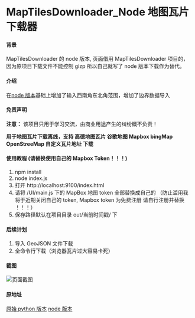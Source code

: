 <!--
 * @Author: SunnyTaner
 * @Date: 2024-09-12 11:14:19
 * @LastEditors: SunnyTaner
 * @LastEditTime: 2024-09-23 17:56:03
 * @Description:
-->

# MapTilesDownloader_Node 地图瓦片下载器

#### 背景

MapTilesDownloader 的 node 版本, 页面借用 MapTilesDownloader 项目的，因为原项目下载文件不能控制 gizp 所以自己就写了 node 版本下载作为替代。

#### 介绍

在[node 版本](https://gitee.com/houlaidelu/map-tiles-downloader_node)基础上增加了输入西南角东北角范围，增加了边界数据导入

#### 免责声明

**注意：** 该项目只用于学习交流，由商业用途产生的纠纷概不负责！

**用于地图瓦片下载离线，支持 高德地图瓦片 谷歌地图 Mapbox bingMap OpenStreeMap 自定义瓦片地址 下载**

#### 使用教程 (请替换使用自己的 Mapbox Token！！！)

1.  npm install
2.  node index.js
3.  打开 http://localhost:9100/index.html
4.  请将 /UI/main.js 下的 MapBox 地图 token 全部替换成自己的 （防止滥用我将于近期关闭自己的 token, Mapbox token 为免费注册 请自行注册并替换 ！！！）
5.  保存路径默认在项目目录 out/当前时间戳/ 下

#### 后续计划

1. 导入 GeoJSON 文件下载
2. 全命令行下载（浏览器瓦片过大容易卡死）

#### 截图

![页面截图](https://foruda.gitee.com/images/1666339299101837814/2cf41a75_2258377.png "企业微信截图_16663392713916.png")

#### 原地址

[原始 python 版本](https://github.com/AliFlux/MapTilesDownloader)
[node 版本](https://gitee.com/houlaidelu/map-tiles-downloader_node)
